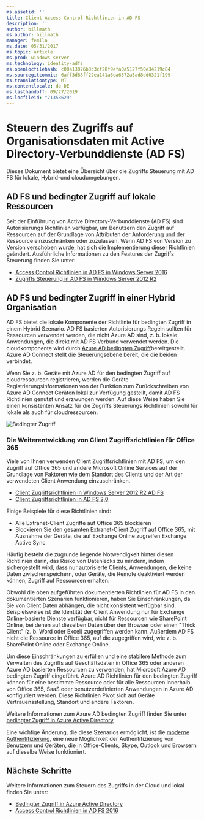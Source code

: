 ```yaml
---
ms.assetid: ''
title: Client Access Control Richtlinien in AD FS
description: ''
author: billmath
ms.author: billmath
manager: femila
ms.date: 05/31/2017
ms.topic: article
ms.prod: windows-server
ms.technology: identity-adfs
ms.openlocfilehash: c00a13076b3c3cf28f9efa0a5127f50e34219c84
ms.sourcegitcommit: 6aff3d88ff22ea141a6ea6572a5ad8dd6321f199
ms.translationtype: MT
ms.contentlocale: de-DE
ms.lasthandoff: 09/27/2019
ms.locfileid: "71358629"
---
```

# <a name="controlling-access-to-organizational-data-with-active-directory-federation-services"></a>Steuern des Zugriffs auf Organisationsdaten mit Active Directory-Verbunddienste (AD FS)

Dieses Dokument bietet eine Übersicht über die Zugriffs Steuerung mit AD FS für lokale, Hybrid-und cloudumgebungen.  

## <a name="ad-fs-and-conditional-access-to-on-premises-resources"></a>AD FS und bedingter Zugriff auf lokale Ressourcen 
Seit der Einführung von Active Directory-Verbunddienste (AD FS) sind Autorisierungs Richtlinien verfügbar, um Benutzern den Zugriff auf Ressourcen auf der Grundlage von Attributen der Anforderung und der Ressource einzuschränken oder zuzulassen.  Wenn AD FS von Version zu Version verschoben wurde, hat sich die Implementierung dieser Richtlinien geändert.  Ausführliche Informationen zu den Features der Zugriffs Steuerung finden Sie unter:
- [Access Control Richtlinien in AD FS in Windows Server 2016](Access-Control-Policies-in-AD-FS.md)
- [Zugriffs Steuerung in AD FS in Windows Server 2012 R2](Manage-Risk-with-Conditional-Access-Control.md)


## <a name="ad-fs-and-conditional-access-in-a-hybrid-organization"></a>AD FS und bedingter Zugriff in einer Hybrid Organisation  

AD FS bietet die lokale Komponente der Richtlinie für bedingten Zugriff in einem Hybrid Szenario. AD FS basierten Autorisierungs Regeln sollten für Ressourcen verwendet werden, die nicht Azure AD sind, z. b. lokale Anwendungen, die direkt mit AD FS Verbund verwendet werden.  Die cloudkomponente wird durch [Azure AD bedingten Zugriff](https://docs.microsoft.com/azure/active-directory/active-directory-conditional-access)bereitgestellt.  Azure AD Connect stellt die Steuerungsebene bereit, die die beiden verbindet.

Wenn Sie z. b. Geräte mit Azure AD für den bedingten Zugriff auf cloudressourcen registrieren, werden die Geräte Registrierungsinformationen von der Funktion zum Zurückschreiben von Azure AD Connect Geräten lokal zur Verfügung gestellt, damit AD FS Richtlinien genutzt und erzwungen werden.  Auf diese Weise haben Sie einen konsistenten Ansatz für die Zugriffs Steuerungs Richtlinien sowohl für lokale als auch für cloudressourcen.  

![Bedingter Zugriff](../deployment/media/Plan-Device-based-Conditional-Access-on-Premises/ADFS_ITPRO4.png)  


### <a name="the-evolution-of-client-access-policies-for-office-365"></a>Die Weiterentwicklung von Client Zugriffsrichtlinien für Office 365
Viele von Ihnen verwenden Client Zugriffsrichtlinien mit AD FS, um den Zugriff auf Office 365 und andere Microsoft Online Services auf der Grundlage von Faktoren wie dem Standort des Clients und der Art der verwendeten Client Anwendung einzuschränken.  
- [Client Zugriffsrichtlinien in Windows Server 2012 R2 AD FS](Access-Control-Policies-W2K12.md)
- [Client Zugriffsrichtlinien in AD FS 2,0](Access-Control-Policies-in-AD-FS-2.md)

Einige Beispiele für diese Richtlinien sind:
- Alle Extranet-Client Zugriffe auf Office 365 blockieren
- Blockieren Sie den gesamten Extranet-Client Zugriff auf Office 365, mit Ausnahme der Geräte, die auf Exchange Online zugreifen Exchange Active Sync

Häufig besteht die zugrunde liegende Notwendigkeit hinter diesen Richtlinien darin, das Risiko von Datenlecks zu mindern, indem sichergestellt wird, dass nur autorisierte Clients, Anwendungen, die keine Daten zwischenspeichern, oder Geräte, die Remote deaktiviert werden können, Zugriff auf Ressourcen erhalten.

Obwohl die oben aufgeführten dokumentierten Richtlinien für AD FS in den dokumentierten Szenarien funktionieren, haben Sie Einschränkungen, da Sie von Client Daten abhängen, die nicht konsistent verfügbar sind.  Beispielsweise ist die Identität der Client Anwendung nur für Exchange Online-basierte Dienste verfügbar, nicht für Ressourcen wie SharePoint Online, bei denen auf dieselben Daten über den Browser oder einen "Thick Client" (z. b. Word oder Excel) zugegriffen werden kann.  Außerdem AD FS nicht die Ressource in Office 365, auf die zugegriffen wird, wie z. b. SharePoint Online oder Exchange Online.

Um diese Einschränkungen zu erfüllen und eine stabilere Methode zum Verwalten des Zugriffs auf Geschäftsdaten in Office 365 oder anderen Azure AD basierten Ressourcen zu verwenden, hat Microsoft Azure AD bedingten Zugriff eingeführt.  Azure AD Richtlinien für den bedingten Zugriff können für eine bestimmte Ressource oder für alle Ressourcen innerhalb von Office 365, SaaS oder benutzerdefinierten Anwendungen in Azure AD konfiguriert werden.  Diese Richtlinien Pivot sich auf Geräte Vertrauensstellung, Standort und andere Faktoren.

Weitere Informationen zum Azure AD bedingten Zugriff finden Sie unter [bedingter Zugriff in Azure Active Directory](https://docs.microsoft.com/azure/active-directory/active-directory-conditional-access)

Eine wichtige Änderung, die diese Szenarios ermöglicht, ist die [moderne Authentifizierung](https://blogs.office.com/2015/11/19/updated-office-365-modern-authentication-public-preview/), eine neue Möglichkeit der Authentifizierung von Benutzern und Geräten, die in Office-Clients, Skype, Outlook und Browsern auf dieselbe Weise funktioniert.

## <a name="next-steps"></a>Nächste Schritte
Weitere Informationen zum Steuern des Zugriffs in der Cloud und lokal finden Sie unter:

- [Bedingter Zugriff in Azure Active Directory](https://docs.microsoft.com/azure/active-directory/active-directory-conditional-access)
- [Access Control Richtlinien in AD FS 2016](Access-Control-Policies-in-AD-FS.md)
